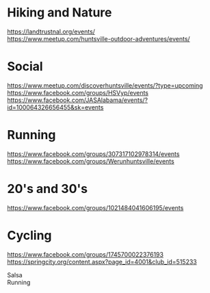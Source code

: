 # Hiking and Nature
https://landtrustnal.org/events/  
https://www.meetup.com/huntsville-outdoor-adventures/events/

# Social
https://www.meetup.com/discoverhuntsville/events/?type=upcoming  
https://www.facebook.com/groups/HSVyp/events
https://www.facebook.com/JASAlabama/events/?id=100064326656455&sk=events

# Running
https://www.facebook.com/groups/307317102978314/events
https://www.facebook.com/groups/Werunhuntsville/events


# 20's and 30's
https://www.facebook.com/groups/1021484041606195/events

# Cycling
https://www.facebook.com/groups/1745700022376193  
https://springcity.org/content.aspx?page_id=4001&club_id=515233

Salsa  
Running
